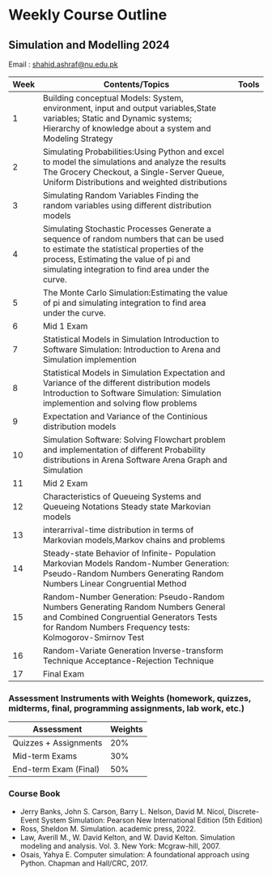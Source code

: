# Weekly Course Outline 
## Simulation and Modelling 2024
Email : <a href="mailto:shahid.ashraf@nu.edu.pk" style=" word-wrap: break-word;" target="_blank">shahid.ashraf@nu.edu.pk</a></p>

| Week         | Contents/Topics | Tools |
|--------------|--------------|:-----:|
|1|Building conceptual Models: System, environment, input and output variables,State variables; Static and Dynamic systems; Hierarchy of knowledge about a system and Modeling Strategy||
|2|Simulating Probabilities:Using Python and excel to model the simulations and analyze the results The Grocery Checkout, a Single-Server Queue, Uniform Distributions and weighted distributions ||
|3|Simulating Random Variables Finding the random variables using different distribution models ||
|4|Simulating Stochastic Processes Generate a sequence of random numbers that can be used to estimate the statistical properties of the process, Estimating the value of pi and simulating integration to find area under the curve. ||
|5| The Monte Carlo Simulation:Estimating the value of pi and simulating integration to find area under the curve.||
|6|Mid 1 Exam ||
|7| Statistical Models in Simulation Introduction to Software Simulation: Introduction to Arena and Simulation implemention||
|8|Statistical Models in Simulation Expectation and Variance of the different distribution models Introduction to Software Simulation: Simulation implemention and solving flow problems ||
|9| Expectation and Variance of the Continious distribution models||
|10| Simulation Software: Solving Flowchart problem and implementation of different Probability distributions in Arena Software Arena Graph and Simulation||
|11|Mid 2 Exam ||
|12|Characteristics of Queueing Systems and Queueing Notations Steady state Markovian models ||
|13| interarrival-time distribution in terms of Markovian models,Markov chains and problems ||
|14|Steady-state Behavior of Infinite- Population Markovian Models Random-Number Generation: Pseudo-Random Numbers Generating Random Numbers Linear Congruential Method ||
|15|Random-Number Generation: Pseudo-Random Numbers Generating Random Numbers General and Combined Congruential Generators Tests for Random Numbers Frequency tests: Kolmogorov-Smirnov Test ||
|16|Random-Variate Generation Inverse-transform Technique Acceptance-Rejection Technique ||
|17| Final Exam | |

### Assessment Instruments with Weights (homework, quizzes, midterms, final, programming assignments, lab work, etc.)
| Assessment         | Weights | 
|--------------|--------------|
| Quizzes + Assignments                  | 20% |
|Mid-term Exams                          | 30% |
|End-term Exam (Final)                   | 50% |


### Course Book 
- Jerry Banks, John S. Carson, Barry L. Nelson, David M. Nicol, Discrete-Event System Simulation: Pearson New International Edition (5th Edition)
- Ross, Sheldon M. Simulation. academic press, 2022.
- Law, Averill M., W. David Kelton, and W. David Kelton. Simulation modeling and analysis. Vol. 3. New York: Mcgraw-hill, 2007.
- Osais, Yahya E. Computer simulation: A foundational approach using Python. Chapman and Hall/CRC, 2017.
